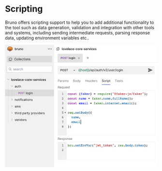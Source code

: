 # Scripting

Bruno offers scripting support to help you to add additional functionality to the tool such as data generation, validation and integration with other tools and systems, including sending intermediate requests, parsing response data, updating environment variables etc..

![bru lang sample](../public/images/scripting.png)